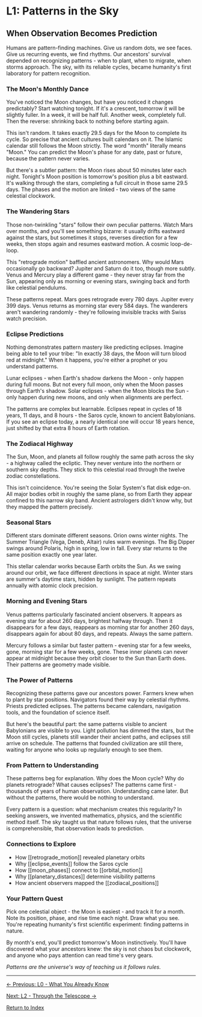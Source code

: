 # L1: Patterns in the Sky

## When Observation Becomes Prediction

Humans are pattern-finding machines. Give us random dots, we see faces. Give us recurring events, we find rhythms. Our ancestors' survival depended on recognizing patterns - when to plant, when to migrate, when storms approach. The sky, with its reliable cycles, became humanity's first laboratory for pattern recognition.

### The Moon's Monthly Dance

You've noticed the Moon changes, but have you noticed it changes predictably? Start watching tonight. If it's a crescent, tomorrow it will be slightly fuller. In a week, it will be half full. Another week, completely full. Then the reverse: shrinking back to nothing before starting again.

This isn't random. It takes exactly 29.5 days for the Moon to complete its cycle. So precise that ancient cultures built calendars on it. The Islamic calendar still follows the Moon strictly. The word "month" literally means "Moon." You can predict the Moon's phase for any date, past or future, because the pattern never varies.

But there's a subtler pattern: the Moon rises about 50 minutes later each night. Tonight's Moon position is tomorrow's position plus a bit eastward. It's walking through the stars, completing a full circuit in those same 29.5 days. The phases and the motion are linked - two views of the same celestial clockwork.

### The Wandering Stars

Those non-twinkling "stars" follow their own peculiar patterns. Watch Mars over months, and you'll see something bizarre: it usually drifts eastward against the stars, but sometimes it stops, reverses direction for a few weeks, then stops again and resumes eastward motion. A cosmic loop-de-loop.

This "retrograde motion" baffled ancient astronomers. Why would Mars occasionally go backward? Jupiter and Saturn do it too, though more subtly. Venus and Mercury play a different game - they never stray far from the Sun, appearing only as morning or evening stars, swinging back and forth like celestial pendulums.

These patterns repeat. Mars goes retrograde every 780 days. Jupiter every 399 days. Venus returns as morning star every 584 days. The wanderers aren't wandering randomly - they're following invisible tracks with Swiss watch precision.

### Eclipse Predictions

Nothing demonstrates pattern mastery like predicting eclipses. Imagine being able to tell your tribe: "In exactly 38 days, the Moon will turn blood red at midnight." When it happens, you're either a prophet or you understand patterns.

Lunar eclipses - when Earth's shadow darkens the Moon - only happen during full moons. But not every full moon, only when the Moon passes through Earth's shadow. Solar eclipses - when the Moon blocks the Sun - only happen during new moons, and only when alignments are perfect.

The patterns are complex but learnable. Eclipses repeat in cycles of 18 years, 11 days, and 8 hours - the Saros cycle, known to ancient Babylonians. If you see an eclipse today, a nearly identical one will occur 18 years hence, just shifted by that extra 8 hours of Earth rotation.

### The Zodiacal Highway

The Sun, Moon, and planets all follow roughly the same path across the sky - a highway called the ecliptic. They never venture into the northern or southern sky depths. They stick to this celestial road through the twelve zodiac constellations.

This isn't coincidence. You're seeing the Solar System's flat disk edge-on. All major bodies orbit in roughly the same plane, so from Earth they appear confined to this narrow sky band. Ancient astrologers didn't know why, but they mapped the pattern precisely.

### Seasonal Stars

Different stars dominate different seasons. Orion owns winter nights. The Summer Triangle (Vega, Deneb, Altair) rules warm evenings. The Big Dipper swings around Polaris, high in spring, low in fall. Every star returns to the same position exactly one year later.

This stellar calendar works because Earth orbits the Sun. As we swing around our orbit, we face different directions in space at night. Winter stars are summer's daytime stars, hidden by sunlight. The pattern repeats annually with atomic clock precision.

### Morning and Evening Stars

Venus patterns particularly fascinated ancient observers. It appears as evening star for about 260 days, brightest halfway through. Then it disappears for a few days, reappears as morning star for another 260 days, disappears again for about 80 days, and repeats. Always the same pattern.

Mercury follows a similar but faster pattern - evening star for a few weeks, gone, morning star for a few weeks, gone. These inner planets can never appear at midnight because they orbit closer to the Sun than Earth does. Their patterns are geometry made visible.

### The Power of Patterns

Recognizing these patterns gave our ancestors power. Farmers knew when to plant by star positions. Navigators found their way by celestial rhythms. Priests predicted eclipses. The patterns became calendars, navigation tools, and the foundation of science itself.

But here's the beautiful part: the same patterns visible to ancient Babylonians are visible to you. Light pollution has dimmed the stars, but the Moon still cycles, planets still wander their ancient paths, and eclipses still arrive on schedule. The patterns that founded civilization are still there, waiting for anyone who looks up regularly enough to see them.

### From Pattern to Understanding

These patterns beg for explanation. Why does the Moon cycle? Why do planets retrograde? What causes eclipses? The patterns came first - thousands of years of human observation. Understanding came later. But without the patterns, there would be nothing to understand.

Every pattern is a question: what mechanism creates this regularity? In seeking answers, we invented mathematics, physics, and the scientific method itself. The sky taught us that nature follows rules, that the universe is comprehensible, that observation leads to prediction.

### Connections to Explore

- How [[retrograde_motion]] revealed planetary orbits
- Why [[eclipse_events]] follow the Saros cycle
- How [[moon_phases]] connect to [[orbital_motion]]
- Why [[planetary_distances]] determine visibility patterns
- How ancient observers mapped the [[zodiacal_positions]]

### Your Pattern Quest

Pick one celestial object - the Moon is easiest - and track it for a month. Note its position, phase, and rise time each night. Draw what you see. You're repeating humanity's first scientific experiment: finding patterns in nature.

By month's end, you'll predict tomorrow's Moon instinctively. You'll have discovered what your ancestors knew: the sky is not chaos but clockwork, and anyone who pays attention can read time's very gears.

*Patterns are the universe's way of teaching us it follows rules.*

---

[← Previous: L0 - What You Already Know](L0_What_You_Already_Know.md)

[Next: L2 - Through the Telescope →](L2_Through_the_Telescope.md)

[Return to Index](HA_Solar_System_Index.md)